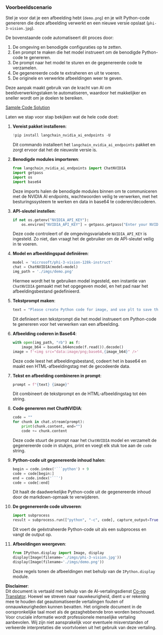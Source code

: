 <!--
CO_OP_TRANSLATOR_METADATA:
{
  "original_hash": "a8de701a2f1eb12b1f82432288d709cf",
  "translation_date": "2025-07-17T04:57:03+00:00",
  "source_file": "md/02.Application/04.Vision/Phi3/E2E_Nvidia_NIM_Vision.md",
  "language_code": "nl"
}
-->
### Voorbeeldscenario

Stel je voor dat je een afbeelding hebt (`demo.png`) en je wilt Python-code genereren die deze afbeelding verwerkt en een nieuwe versie opslaat (`phi-3-vision.jpg`).

De bovenstaande code automatiseert dit proces door:

1. De omgeving en benodigde configuraties op te zetten.
2. Een prompt te maken die het model instrueert om de benodigde Python-code te genereren.
3. De prompt naar het model te sturen en de gegenereerde code te verzamelen.
4. De gegenereerde code te extraheren en uit te voeren.
5. De originele en verwerkte afbeeldingen weer te geven.

Deze aanpak maakt gebruik van de kracht van AI om beeldverwerkingstaken te automatiseren, waardoor het makkelijker en sneller wordt om je doelen te bereiken.

[Sample Code Solution](../../../../../../code/06.E2E/E2E_Nvidia_NIM_Phi3_Vision.ipynb)

Laten we stap voor stap bekijken wat de hele code doet:

1. **Vereist pakket installeren**:  
    ```python
    !pip install langchain_nvidia_ai_endpoints -U
    ```  
    Dit commando installeert het `langchain_nvidia_ai_endpoints` pakket en zorgt ervoor dat het de nieuwste versie is.

2. **Benodigde modules importeren**:  
    ```python
    from langchain_nvidia_ai_endpoints import ChatNVIDIA
    import getpass
    import os
    import base64
    ```  
    Deze imports halen de benodigde modules binnen om te communiceren met de NVIDIA AI endpoints, wachtwoorden veilig te verwerken, met het besturingssysteem te werken en data in base64 te coderen/decoderen.

3. **API-sleutel instellen**:  
    ```python
    if not os.getenv("NVIDIA_API_KEY"):
        os.environ["NVIDIA_API_KEY"] = getpass.getpass("Enter your NVIDIA API key: ")
    ```  
    Deze code controleert of de omgevingsvariabele `NVIDIA_API_KEY` is ingesteld. Zo niet, dan vraagt het de gebruiker om de API-sleutel veilig in te voeren.

4. **Model en afbeeldingspad definiëren**:  
    ```python
    model = 'microsoft/phi-3-vision-128k-instruct'
    chat = ChatNVIDIA(model=model)
    img_path = './imgs/demo.png'
    ```  
    Hiermee wordt het te gebruiken model ingesteld, een instantie van `ChatNVIDIA` gemaakt met het opgegeven model, en het pad naar het afbeeldingsbestand gedefinieerd.

5. **Tekstprompt maken**:  
    ```python
    text = "Please create Python code for image, and use plt to save the new picture under imgs/ and name it phi-3-vision.jpg."
    ```  
    Dit definieert een tekstprompt die het model instrueert om Python-code te genereren voor het verwerken van een afbeelding.

6. **Afbeelding coderen in Base64**:  
    ```python
    with open(img_path, "rb") as f:
        image_b64 = base64.b64encode(f.read()).decode()
    image = f'<img src="data:image/png;base64,{image_b64}" />'
    ```  
    Deze code leest het afbeeldingsbestand, codeert het in base64 en maakt een HTML-afbeeldingstag met de gecodeerde data.

7. **Tekst en afbeelding combineren in prompt**:  
    ```python
    prompt = f"{text} {image}"
    ```  
    Dit combineert de tekstprompt en de HTML-afbeeldingstag tot één string.

8. **Code genereren met ChatNVIDIA**:  
    ```python
    code = ""
    for chunk in chat.stream(prompt):
        print(chunk.content, end="")
        code += chunk.content
    ```  
    Deze code stuurt de prompt naar het `ChatNVIDIA` model en verzamelt de gegenereerde code in stukjes, print en voegt elk stuk toe aan de `code` string.

9. **Python-code uit gegenereerde inhoud halen**:  
    ```python
    begin = code.index('```python') + 9  
    code = code[begin:]  
    end = code.index('```')
    code = code[:end]
    ```  
    Dit haalt de daadwerkelijke Python-code uit de gegenereerde inhoud door de markdown-opmaak te verwijderen.

10. **De gegenereerde code uitvoeren**:  
    ```python
    import subprocess
    result = subprocess.run(["python", "-c", code], capture_output=True)
    ```  
    Dit voert de geëxtraheerde Python-code uit als een subprocess en vangt de output op.

11. **Afbeeldingen weergeven**:  
    ```python
    from IPython.display import Image, display
    display(Image(filename='./imgs/phi-3-vision.jpg'))
    display(Image(filename='./imgs/demo.png'))
    ```  
    Deze regels tonen de afbeeldingen met behulp van de `IPython.display` module.

**Disclaimer**:  
Dit document is vertaald met behulp van de AI-vertalingsdienst [Co-op Translator](https://github.com/Azure/co-op-translator). Hoewel we streven naar nauwkeurigheid, dient u er rekening mee te houden dat geautomatiseerde vertalingen fouten of onnauwkeurigheden kunnen bevatten. Het originele document in de oorspronkelijke taal moet als de gezaghebbende bron worden beschouwd. Voor cruciale informatie wordt professionele menselijke vertaling aanbevolen. Wij zijn niet aansprakelijk voor eventuele misverstanden of verkeerde interpretaties die voortvloeien uit het gebruik van deze vertaling.